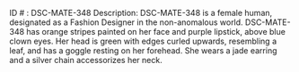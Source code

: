 ID # : DSC-MATE-348
Description: DSC-MATE-348 is a female human, designated as a Fashion Designer in the non-anomalous world. DSC-MATE-348 has orange stripes painted on her face and purple lipstick, above blue clown eyes. Her head is green with edges curled upwards, resembling a leaf, and has a goggle resting on her forehead. She wears a jade earring and a silver chain accessorizes her neck. 